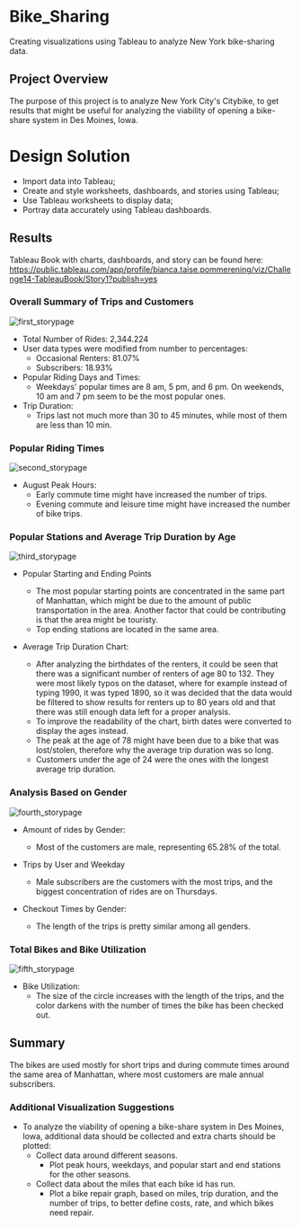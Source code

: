 # Bike_Sharing
Creating visualizations using Tableau to analyze New York bike-sharing data.

## Project Overview 

The purpose of this project is to analyze New York City's Citybike, to get results that might be useful for analyzing the viability of opening a bike-share system in Des Moines, Iowa. 

# Design Solution

- Import data into Tableau;
- Create and style worksheets, dashboards, and stories using Tableau;
- Use Tableau worksheets to display data;
- Portray data accurately using Tableau dashboards.


## Results 

Tableau Book with charts, dashboards, and story can be found here:
https://public.tableau.com/app/profile/bianca.taise.pommerening/viz/Challenge14-TableauBook/Story1?publish=yes


### Overall Summary of Trips and Customers

![first_storypage](./Images/first_storypage.png)

- Total Number of Rides: 2,344.224
- User data types were modified from number to percentages:
    - Occasional Renters: 81.07%
    - Subscribers: 18.93%
- Popular Riding Days and Times: 
    - Weekdays' popular times are 8 am, 5 pm, and 6 pm. On weekends, 10 am and 7 pm seem to be the most popular ones.
- Trip Duration:
    - Trips last not much more than 30 to 45 minutes, while most of them are less than 10 min.


### Popular Riding Times

![second_storypage](./Images/second_storypage.png)

- August Peak Hours:
    - Early commute time might have increased the number of trips.
    - Evening commute and leisure time might have increased the number of bike trips.

### Popular Stations and Average Trip Duration by Age

![third_storypage](./Images/third_storypage.png)

- Popular Starting and Ending Points 
    - The most popular starting points are concentrated in the same part of Manhattan, which might be due to the amount of public transportation in the area. Another factor that could be contributing is that the area might be touristy.
    - Top ending stations are located in the same area.

- Average Trip Duration Chart:
    - After analyzing the birthdates of the renters, it could be seen that there was a significant number of renters of age 80 to 132. They were most likely typos on the dataset, where for example instead of typing 1990, it was typed 1890, so it was decided that the data would be filtered to show results for renters up to 80 years old and that there was still enough data left for a proper analysis.
    - To improve the readability of the chart, birth dates were converted to display the ages instead.
    - The peak at the age of 78 might have been due to a bike that was lost/stolen, therefore why the average trip duration was so long.
    - Customers under the age of 24 were the ones with the longest average trip duration. 

### Analysis Based on Gender

![fourth_storypage](./Images/fourth_storypage.png)

- Amount of rides by Gender:
    - Most of the customers are male, representing 65.28% of the total.

- Trips by User and Weekday
    - Male subscribers are the customers with the most trips, and the biggest concentration of rides are on Thursdays.

- Checkout Times by Gender:
    - The length of the trips is pretty similar among all genders.

### Total Bikes and Bike Utilization
![fifth_storypage](./Images/fifth_storypage.png)

- Bike Utilization: 
    - The size of the circle increases with the length of the trips, and the color darkens with the number of times the bike has been checked out.


## Summary

The bikes are used mostly for short trips and during commute times around the same area of Manhattan, where most customers are male annual subscribers.

### Additional Visualization Suggestions


- To analyze the viability of opening a bike-share system in Des Moines, Iowa, additional data should be collected and extra charts should be plotted:
    - Collect data around different seasons.
        - Plot peak hours, weekdays, and popular start and end stations for the other seasons.
    - Collect data about the miles that each bike id has run.
        - Plot a bike repair graph, based on miles, trip duration, and the number of trips, to better define costs, rate, and which bikes need repair.


